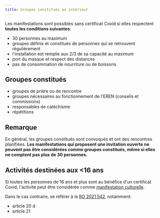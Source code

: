 ```yaml
---
title: Groupes constitués en intérieur
---
```


Les manifestations sont possibles sans certificat Covid si elles respectent **toutes les conditions suivantes**:

- 30 personnes au maximum
- groupes définis et constitués de personnes qui se retrouvent régulièrement
- l'installation est remplie aux 2/3 de sa capacité au maximum 
- port du masque et respect des distances
- pas de consommation de nourriture ou de boissons


## Groupes constitués

- groupes de prière ou de rencontre
- groupes nécessaires au fonctionnement de l'EREN (conseils et commissions)
- responsables de catéchisme
- répétitions

## Remarque

En général, les groupes constitués sont convoqués et ont des rencontres planifiées.
**Les manifestations qui proposent une invitation ouverte ne peuvent pas être considérées comme groupes constitués, même si elles ne comptent pas plus de 30 personnes.**

## Activités destinées aux <16 ans

Si toutes les personnes de 16 ans et plus sont au bénéfice d'un certificat Covid, l'activité peut être considérée comme [manifestation culturelle](/culturel/).

Dans le cas contraire, se référer à la [RO 2021 542](https://www.fedlex.admin.ch/eli/oc/2021/542/fr), notamment:

- article 20 d
- article 21